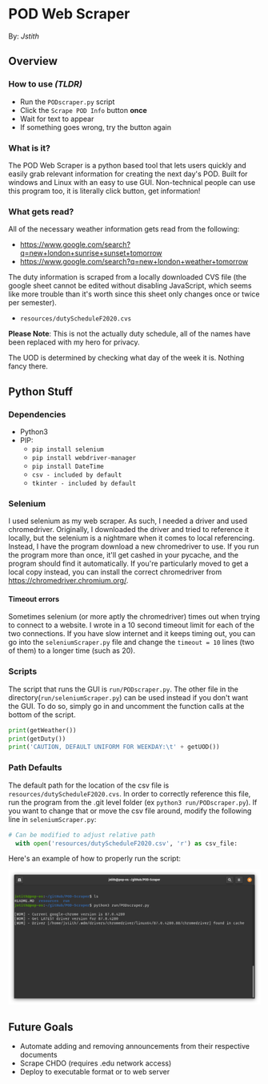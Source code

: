 __POD Web Scraper__
==================

By: _Jstith_

## Overview

### How to use _(TLDR)_

- Run the `PODscraper.py` script
- Click the `Scrape POD Info` button __once__
- Wait for text to appear
- If something goes wrong, try the button again

### What is it?

The POD Web Scraper is a python based tool that lets users quickly and easily grab relevant information for creating the next day's POD. Built for windows and Linux with an easy to use GUI. Non-technical people can use this program too, it is literally click button, get information!

### What gets read?

All of the necessary weather information gets read from the following:

- https://www.google.com/search?q=new+london+sunrise+sunset+tomorrow
- https://www.google.com/search?q=new+london+weather+tomorrow

The duty information is scraped from a locally downloaded CVS file (the google sheet cannot be edited without disabling JavaScript, which seems like more trouble than it's worth since this sheet only changes once or twice per semester).

- `resources/dutyScheduleF2020.cvs`

**Please Note**: This is not the actually duty schedule, all of the names have been replaced with my hero for privacy.

The UOD is determined by checking what day of the week it is. Nothing fancy there.

## Python Stuff

### Dependencies

- Python3
- PIP:
  - `pip install selenium`
  - `pip install webdriver-manager`
  - `pip install DateTime`
  - `csv - included by default`
  - `tkinter - included by default`

### Selenium

I used selenium as my web scraper. As such, I needed a driver and used chromedriver. Originally, I downloaded the driver and tried to reference it locally, but the selenium is a nightmare when it comes to local referencing. Instead, I have the program download a new chromedriver to use. If you run the program more than once, it'll get cashed in your pycache, and the program should find it automatically. If you're particularly moved to get a local copy instead, you can install the correct chromedriver from https://chromedriver.chromium.org/.

#### Timeout errors

Sometimes selenium (or more aptly the chromedriver) times out when trying to connect to a website. I wrote in a 10 second timeout limit for each of the two connections. If you have slow internet and it keeps timing out, you can go into the `seleniumScraper.py` file and change the `timeout = 10` lines (two of them) to a longer time (such as 20).

### Scripts

The script that runs the GUI is `run/PODscraper.py`. The other file in the directory(`run/seleniumScraper.py`) can be used instead if you don't want the GUI. To do so, simply go in and uncomment the function calls at the bottom of the script.

```Python
print(getWeather())
print(getDuty())
print('CAUTION, DEFAULT UNIFORM FOR WEEKDAY:\t' + getUOD())
```

### Path Defaults

The default path for the location of the csv file is `resources/dutyScheduleF2020.cvs`. In order to correctly reference this file, run the program from the .git level folder (ex `python3 run/PODscraper.py`). If you want to change that or move the csv file around, modify the following line in `seleniumScraper.py`:

```python
# Can be modified to adjust relative path
  with open('resources/dutyScheduleF2020.csv', 'r') as csv_file:
```
Here's an example of how to properly run the script:

![](resources/path-example.png)

## Future Goals

- Automate adding and removing announcements from their respective documents
- Scrape CHDO (requires .edu network access)
- Deploy to executable format or to web server
